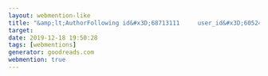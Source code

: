 ```yaml
---
layout: webmention-like
title: "&amp;lt;AuthorFollowing id&#x3D;68713111     user_id&#x3D;60524683     author_id&#x3D;15819&amp;gt;"
target: 
date: 2019-12-18 19:50:28
tags: [webmentions]
generator: goodreads.com
webmention: true
---
```







